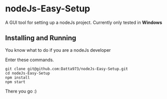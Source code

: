 # nodeJs-Easy-Setup
A GUI tool for setting up a nodeJs project.
Currently only tested in **Windows**

## Installing and Running
You know what to do if you are a nodeJs developer

Enter these commands.
```
git clone git@github.com:Datta973/nodeJs-Easy-Setup.git
cd nodeJs-Easy-Setup
npm install
npm start
```

There you go :)
